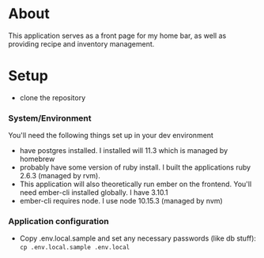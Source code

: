 # About

This application serves as a front page for my home bar, as well as providing recipe and inventory management.

# Setup
- clone the repository

### System/Environment
You'll need the following things set up in your dev environment
- have postgres installed. I installed will 11.3 which is managed by homebrew
- probably have some version of ruby install. I built the applications ruby 2.6.3 (managed by rvm).
- This application will also theoretically run ember on the frontend. You'll need ember-cli installed globally. I have 3.10.1
- ember-cli requires node. I use node 10.15.3 (managed by nvm)

### Application configuration
- Copy .env.local.sample and set any necessary passwords (like db stuff): `cp .env.local.sample .env.local`
